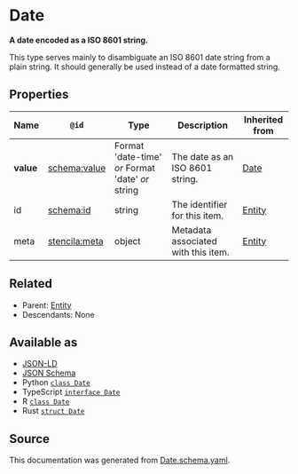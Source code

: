# Date

**A date encoded as a ISO 8601 string.**

This type serves mainly to disambiguate an ISO 8601 date string from a plain string. It should generally be used instead of a date formatted string.

## Properties

| Name      | `@id`                                                 | Type                                              | Description                         | Inherited from      |
| --------- | ----------------------------------------------------- | ------------------------------------------------- | ----------------------------------- | ------------------- |
| **value** | [schema:value](https://schema.org/value)              | Format 'date-time' _or_ Format 'date' _or_ string | The date as an ISO 8601 string.     | [Date](Date.md)     |
| id        | [schema:id](https://schema.org/id)                    | string                                            | The identifier for this item.       | [Entity](Entity.md) |
| meta      | [stencila:meta](https://schema.stenci.la/meta.jsonld) | object                                            | Metadata associated with this item. | [Entity](Entity.md) |

## Related

- Parent: [Entity](Entity.md)
- Descendants: None

## Available as

- [JSON-LD](https://schema.stenci.la/Date.jsonld)
- [JSON Schema](https://schema.stenci.la/v1/Date.schema.json)
- Python [`class Date`](https://stencila.github.io/schema/python/docs/types.html#schema.types.Date)
- TypeScript [`interface Date`](https://stencila.github.io/schema/ts/docs/interfaces/date.html)
- R [`class Date`](https://cran.r-project.org/web/packages/stencilaschema/stencilaschema.pdf)
- Rust [`struct Date`](https://docs.rs/stencila-schema/latest/stencila_schema/struct.Date.html)

## Source

This documentation was generated from [Date.schema.yaml](https://github.com/stencila/stencila/blob/master/schema/Date.schema.yaml).
